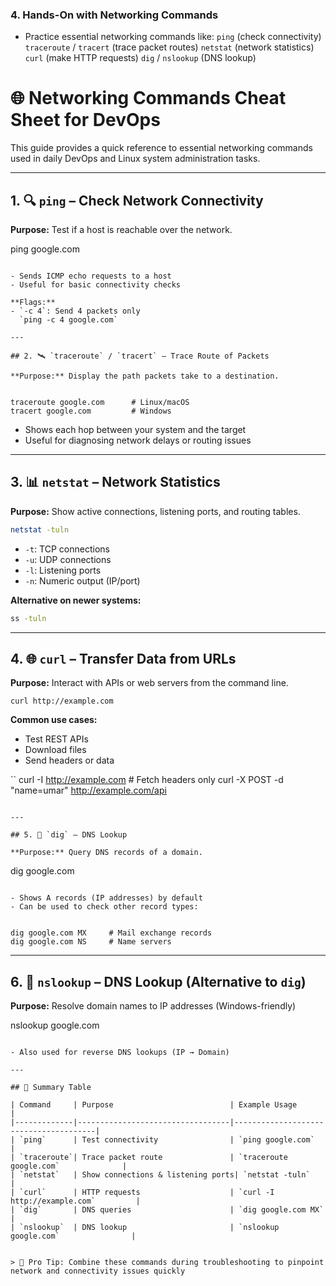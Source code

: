 ### 4. **Hands-On with Networking Commands**
- Practice essential networking commands like:
   `ping` (check connectivity)
   `traceroute` / `tracert` (trace packet routes)
   `netstat` (network statistics)
   `curl` (make HTTP requests)
  `dig` / `nslookup` (DNS lookup)


# 🌐 Networking Commands Cheat Sheet for DevOps

This guide provides a quick reference to essential networking commands used in daily DevOps and Linux system administration tasks.

---

## 1. 🔍 `ping` – Check Network Connectivity

**Purpose:** Test if a host is reachable over the network.


ping google.com
```

- Sends ICMP echo requests to a host
- Useful for basic connectivity checks

**Flags:**
- `-c 4`: Send 4 packets only  
  `ping -c 4 google.com`

---

## 2. 🛰️ `traceroute` / `tracert` – Trace Route of Packets

**Purpose:** Display the path packets take to a destination.


traceroute google.com      # Linux/macOS
tracert google.com         # Windows
```

- Shows each hop between your system and the target
- Useful for diagnosing network delays or routing issues

---

## 3. 📊 `netstat` – Network Statistics

**Purpose:** Show active connections, listening ports, and routing tables.

```bash
netstat -tuln
```

- `-t`: TCP connections  
- `-u`: UDP connections  
- `-l`: Listening ports  
- `-n`: Numeric output (IP/port)

**Alternative on newer systems:**

```bash
ss -tuln
```

---

## 4. 🌐 `curl` – Transfer Data from URLs

**Purpose:** Interact with APIs or web servers from the command line.

```
curl http://example.com
```

**Common use cases:**
- Test REST APIs
- Download files
- Send headers or data

``
curl -I http://example.com      # Fetch headers only
curl -X POST -d "name=umar" http://example.com/api
```

---

## 5. 🧠 `dig` – DNS Lookup

**Purpose:** Query DNS records of a domain.

```
dig google.com
```

- Shows A records (IP addresses) by default
- Can be used to check other record types:


dig google.com MX     # Mail exchange records
dig google.com NS     # Name servers
```

---

## 6. 🔎 `nslookup` – DNS Lookup (Alternative to `dig`)

**Purpose:** Resolve domain names to IP addresses (Windows-friendly)

nslookup google.com
```

- Also used for reverse DNS lookups (IP → Domain)

---

## 📌 Summary Table

| Command     | Purpose                          | Example Usage                        |
|-------------|----------------------------------|---------------------------------------|
| `ping`      | Test connectivity                | `ping google.com`                     |
| `traceroute`| Trace packet route               | `traceroute google.com`              |
| `netstat`   | Show connections & listening ports| `netstat -tuln`                      |
| `curl`      | HTTP requests                    | `curl -I http://example.com`         |
| `dig`       | DNS queries                      | `dig google.com MX`                  |
| `nslookup`  | DNS lookup                       | `nslookup google.com`                |


> 🧠 Pro Tip: Combine these commands during troubleshooting to pinpoint network and connectivity issues quickly